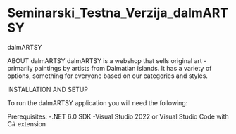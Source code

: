 # Seminarski_Testna_Verzija_dalmARTSY
dalmARTSY

ABOUT dalmARTSY
dalmARTSY is a webshop that sells original art - primarily paintings by artists from Dalmatian islands. It has a variety of options, something for everyone based on our categories and styles.

INSTALLATION AND SETUP

To run the dalmARTSY application you will need the following:

Prerequisites:
-.NET 6.0 SDK
-Visual Studio 2022 or Visual Studio Code with C# extension





